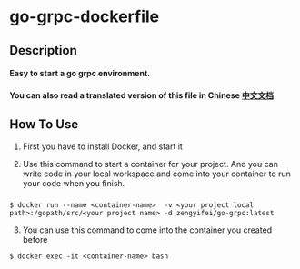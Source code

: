 # go-grpc-dockerfile 

## Description

#### Easy to start a go grpc environment. 

#### You can also read a translated version of this file in Chinese [中文文档](README_Chinese.md)


## How To Use

1. First you have to install Docker, and start it


2. Use this command to start a container for your project. And you can write code in your local workspace and come into your container to run your code when you finish.
### 
```
$ docker run --name <container-name>  -v <your project local path>:/gopath/src/<your project name> -d zengyifei/go-grpc:latest
```

3. You can use this command to come into the container you created before
```
$ docker exec -it <container-name> bash
```
